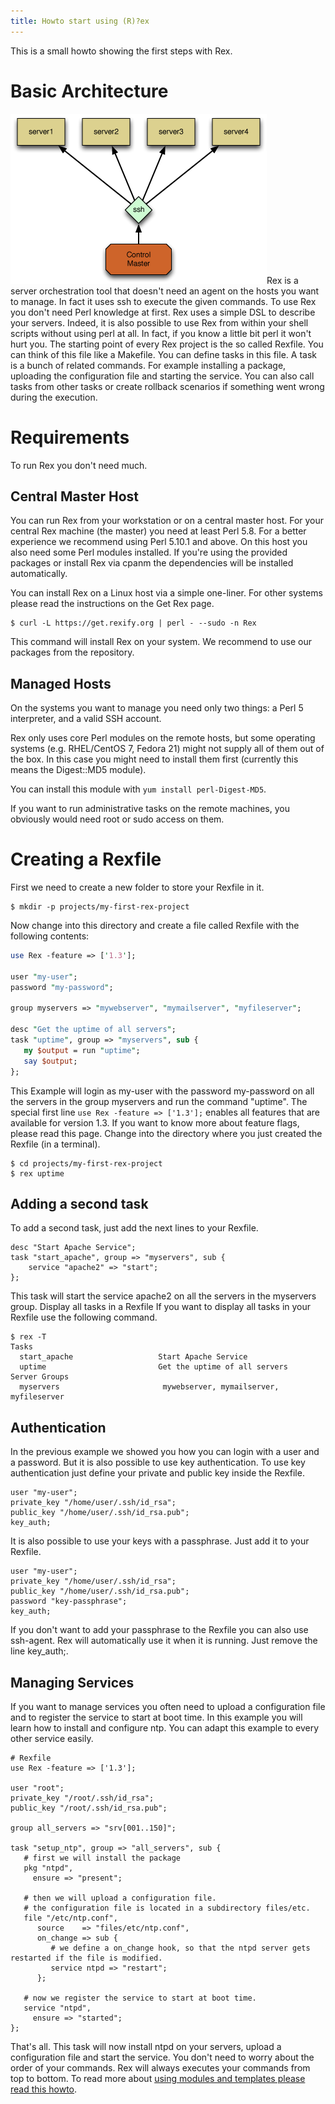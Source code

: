 ```yaml
---
title: Howto start using (R)?ex
---
```


This is a small howto showing the first steps with Rex.

# Basic Architecture

<img src="/public/images/skin/rexify.org/archi.png" width="410" height="272" />Rex is a server orchestration tool that doesn't need an agent on the hosts you want to manage. In fact it uses ssh to execute the given commands.
To use Rex you don't need Perl knowledge at first. Rex uses a simple DSL to describe your servers. Indeed, it is also possible to use Rex from within your shell scripts without using perl at all.
In fact, if you know a little bit perl it won't hurt you.
The starting point of every Rex project is the so called Rexfile. You can think of this file like a Makefile. You can define tasks in this file.
A task is a bunch of related commands. For example installing a package, uploading the configuration file and starting the service. You can also call tasks from other tasks or create rollback scenarios if something went wrong during the execution.

# Requirements

To run Rex you don't need much.

## Central Master Host

You can run Rex from your workstation or on a central master host.
For your central Rex machine (the master) you need at least Perl 5.8. For a better experience we recommend using Perl 5.10.1 and above.
On this host you also need some Perl modules installed. If you're using the provided packages or install Rex via cpanm the dependencies will be installed automatically.

You can install Rex on a Linux host via a simple one-liner. For other systems please read the instructions on the Get Rex page.

    $ curl -L https://get.rexify.org | perl - --sudo -n Rex

This command will install Rex on your system.
We recommend to use our packages from the repository.

## Managed Hosts

On the systems you want to manage you need only two things: a Perl 5 interpreter, and a valid SSH account.

Rex only uses core Perl modules on the remote hosts, but some operating systems (e.g. RHEL/CentOS 7, Fedora 21) might not supply all of them out of the box. In this case you might need to install them first (currently this means the Digest::MD5 module).

You can install this module with `yum install perl-Digest-MD5`.

If you want to run administrative tasks on the remote machines, you obviously would need root or sudo access on them.

# Creating a Rexfile

First we need to create a new folder to store your Rexfile in it.

    $ mkdir -p projects/my-first-rex-project

Now change into this directory and create a file called Rexfile with the following contents:

``` perl
use Rex -feature => ['1.3'];

user "my-user";
password "my-password";

group myservers => "mywebserver", "mymailserver", "myfileserver";

desc "Get the uptime of all servers";
task "uptime", group => "myservers", sub {
   my $output = run "uptime";
   say $output;
};
```

This Example will login as my-user with the password my-password on all the servers in the group myservers and run the command "uptime".
The special first line `use Rex -feature => ['1.3'];` enables all features that are available for version 1.3. If you want to know more about feature flags, please read this page.
Change into the directory where you just created the Rexfile (in a terminal).

    $ cd projects/my-first-rex-project
    $ rex uptime

## Adding a second task

To add a second task, just add the next lines to your Rexfile.

    desc "Start Apache Service";
    task "start_apache", group => "myservers", sub {
        service "apache2" => "start";
    };

This task will start the service apache2 on all the servers in the myservers group.
Display all tasks in a Rexfile
If you want to display all tasks in your Rexfile use the following command.

    $ rex -T
    Tasks
      start_apache                   Start Apache Service
      uptime                         Get the uptime of all servers
    Server Groups
      myservers                       mywebserver, mymailserver, myfileserver

## Authentication

In the previous example we showed you how you can login with a user and a password. But it is also possible to use key authentication.
To use key authentication just define your private and public key inside the Rexfile.

    user "my-user";
    private_key "/home/user/.ssh/id_rsa";
    public_key "/home/user/.ssh/id_rsa.pub";
    key_auth;

It is also possible to use your keys with a passphrase. Just add it to your Rexfile.

    user "my-user";
    private_key "/home/user/.ssh/id_rsa";
    public_key "/home/user/.ssh/id_rsa.pub";
    password "key-passphrase";
    key_auth;

If you don't want to add your passphrase to the Rexfile you can also use ssh-agent. Rex will automatically use it when it is running. Just remove the line key\_auth;.

## Managing Services

If you want to manage services you often need to upload a configuration file and to register the service to start at boot time.
In this example you will learn how to install and configure ntp. You can adapt this example to every other service easily.

    # Rexfile
    use Rex -feature => ['1.3'];

    user "root";
    private_key "/root/.ssh/id_rsa";
    public_key "/root/.ssh/id_rsa.pub";

    group all_servers => "srv[001..150]";

    task "setup_ntp", group => "all_servers", sub {
       # first we will install the package
       pkg "ntpd",
         ensure => "present";

       # then we will upload a configuration file.
       # the configuration file is located in a subdirectory files/etc.
       file "/etc/ntp.conf",
          source    => "files/etc/ntp.conf",
          on_change => sub {
             # we define a on_change hook, so that the ntpd server gets restarted if the file is modified.
             service ntpd => "restart";
          };

       # now we register the service to start at boot time.
       service "ntpd",
         ensure => "started";
    };

That's all.
This task will now install ntpd on your servers, upload a configuration file and start the service.
You don't need to worry about the order of your commands. Rex will always executes your commands from top to bottom.
To read more about [using modules and templates please read this howto](../../docs/guides/using_modules_and_templates.html).
